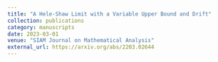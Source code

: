 ```yaml
---
title: "A Hele-Shaw Limit with a Variable Upper Bound and Drift"
collection: publications
category: manuscripts
date: 2023-03-01
venue: "SIAM Journal on Mathematical Analysis"
external_url: https://arxiv.org/abs/2203.02644
---
```

